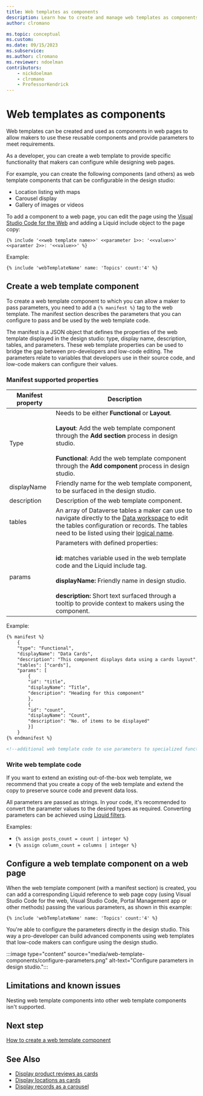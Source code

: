 ```yaml
---
title: Web templates as components
description: Learn how to create and manage web templates as components in Power Pages.
author: clromano

ms.topic: conceptual
ms.custom: 
ms.date: 09/15/2023
ms.subservice:
ms.author: clromano
ms.reviewer: ndoelman
contributors:
    - nickdoelman
    - clromano
    - ProfessorKendrick
---
```


# Web templates as components

Web templates can be created and used as components in web pages to allow makers to use these reusable components and provide parameters to meet requirements.

As a developer, you can create a web template to provide specific functionality that makers can configure while designing web pages.

For example, you can create the following components (and others) as web template components that can be configurable in the design studio:

- Location listing with maps
- Carousel display
- Gallery of images or videos

To add a component to a web page, you can edit the page using the [Visual Studio Code for the Web](visual-studio-code-editor.md) and adding a Liquid include object to the page copy:

`{% include '<<web template name>>' <<parameter 1>>: '<<value>>' <<paramter 2>>: '<<value>>' %}`

Example:

`{% include 'webTemplateName' name: 'Topics' count:'4' %}`

## Create a web template component

To create a web template component to which you can allow a maker to pass parameters, you need to add a `{% manifest %}` tag to the web template. The manifest section describes the parameters that you can configure to pass and be used by the web template code.

The manifest is a JSON object that defines the properties of the web template displayed in the design studio: type, display name, description, tables, and parameters.  These web template properties can be used to bridge the gap between pro-developers and low-code editing. The parameters relate to variables that developers use in their source code, and low-code makers can configure their values. 

### Manifest supported properties

| Manifest property | Description |
| - | - |
| Type | Needs to be either **Functional** or **Layout**.<br/><br/>**Layout**: Add the web template component through the **Add section** process in design studio.<br/><br/>**Functional**: Add the web template component through the **Add component** process in design studio. |
| displayName | Friendly name for the web template component, to be surfaced in the design studio. |
| description | Description of the web template component. |
| tables | An array of Dataverse tables a maker can use to navigate directly to the [Data workspace](../getting-started/use-data-workspace.md) to edit the tables configuration or records. The tables need to be listed using their [logical name](/power-apps/developer/data-platform/entity-metadata#table-names). |
| params | Parameters with defined properties:<br/><br/>**id:** matches variable used in the web template code and the Liquid include tag.<br/><br/>**displayName:** Friendly name in design studio.<br/><br/>**description:** Short text surfaced through a tooltip to provide context to makers using the component. |

Example:

```html
{% manifest %} 
    { 
    "type": "Functional", 
    "displayName": "Data Cards", 
    "description": "This component displays data using a cards layout", 
    "tables": ["cards"], 
    "params": [ 
        { 
        "id": "title", 
        "displayName": "Title", 
        "description": "Heading for this component" 
        }, 
        { 
        "id": "count", 
        "displayName": "Count", 
        "description": "No. of items to be displayed" 
        }] 
    } 
{% endmanifest %} 

<!--additional web template code to use parameters to specialized functionality-->

```

### Write web template code

If you want to extend an existing out-of-the-box web template, we recommend that you create a copy of the web template and extend the copy to preserve source code and prevent data loss.

All parameters are passed as strings. In your code, it's recommended to convert the parameter values to the desired types as required. Converting parameters can be achieved using [Liquid filters](liquid/liquid-filters.md).

Examples:

- `{% assign posts_count = count | integer %}`
- `{% assign column_count = columns | integer %}`

## Configure a web template component on a web page

When the web template component (with a manifest section) is created, you can add a corresponding Liquid reference to web page copy (using Visual Studio Code for the web, Visual Studio Code, Portal Management app or other methods) passing the various parameters, as shown in this example:

`{% include 'webTemplateName' name: 'Topics' count:'4' %}`

You're able to configure the parameters directly in the design studio. This way a pro-developer can build advanced components using web templates that low-code makers can configure using the design studio.

:::image type="content" source="media/web-template-components/configure-parameters.png" alt-text="Configure parameters in design studio.":::

## Limitations and known issues

Nesting web template components into other web template components isn't supported.

## Next step

[How to create a web template component](web-templates-as-components-how-to.md)

## See Also

- [Display product reviews as cards](web-templates-as-components-product-reviews.md)
- [Display locations as cards](web-templates-as-components-location-cards.md)
- [Display records as a carousel](web-templates-as-components-carousel.md)